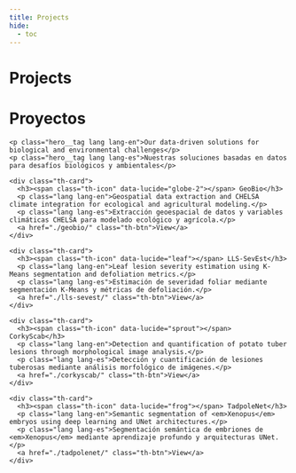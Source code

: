 ```yaml
---
title: Projects
hide:
  - toc
---
```


<!-- ====================== HERO (personalizado para Projects) ====================== -->
<div id="th-hero" class="th-hero--projects">
  <div class="hero__bg"></div>
  <div class="hero__content">
    <h1 class="hero__title lang lang-en">Projects</h1>
    <h1 class="hero__title lang lang-es">Proyectos</h1>

    <p class="hero__tag lang lang-en">Our data-driven solutions for biological and environmental challenges</p>
    <p class="hero__tag lang lang-es">Nuestras soluciones basadas en datos para desafíos biológicos y ambientales</p>
  </div>
</div>

<!-- ====================== TARJETAS DE PROYECTOS ====================== -->
<section class="th-section">

  <div class="th-cards th-cards--projects">

    <div class="th-card">
      <h3><span class="th-icon" data-lucide="globe-2"></span> GeoBio</h3>
      <p class="lang lang-en">Geospatial data extraction and CHELSA climate integration for ecological and agricultural modeling.</p>
      <p class="lang lang-es">Extracción geoespacial de datos y variables climáticas CHELSA para modelado ecológico y agrícola.</p>
      <a href="./geobio/" class="th-btn">View</a>
    </div>

    <div class="th-card">
      <h3><span class="th-icon" data-lucide="leaf"></span> LLS-SevEst</h3>
      <p class="lang lang-en">Leaf lesion severity estimation using K-Means segmentation and defoliation metrics.</p>
      <p class="lang lang-es">Estimación de severidad foliar mediante segmentación K-Means y métricas de defoliación.</p>
      <a href="./lls-sevest/" class="th-btn">View</a>
    </div>

    <div class="th-card">
      <h3><span class="th-icon" data-lucide="sprout"></span> CorkyScab</h3>
      <p class="lang lang-en">Detection and quantification of potato tuber lesions through morphological image analysis.</p>
      <p class="lang lang-es">Detección y cuantificación de lesiones tuberosas mediante análisis morfológico de imágenes.</p>
      <a href="./corkyscab/" class="th-btn">View</a>
    </div>

    <div class="th-card">
      <h3><span class="th-icon" data-lucide="frog"></span> TadpoleNet</h3>
      <p class="lang lang-en">Semantic segmentation of <em>Xenopus</em> embryos using deep learning and UNet architectures.</p>
      <p class="lang lang-es">Segmentación semántica de embriones de <em>Xenopus</em> mediante aprendizaje profundo y arquitecturas UNet.</p>
      <a href="./tadpolenet/" class="th-btn">View</a>
    </div>

  </div>

</section>

